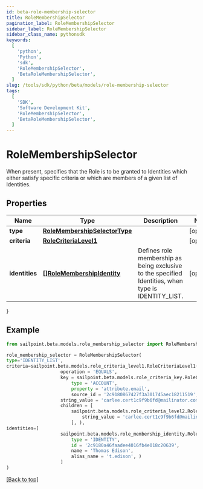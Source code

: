 ```yaml
---
id: beta-role-membership-selector
title: RoleMembershipSelector
pagination_label: RoleMembershipSelector
sidebar_label: RoleMembershipSelector
sidebar_class_name: pythonsdk
keywords:
  [
    'python',
    'Python',
    'sdk',
    'RoleMembershipSelector',
    'BetaRoleMembershipSelector',
  ]
slug: /tools/sdk/python/beta/models/role-membership-selector
tags:
  [
    'SDK',
    'Software Development Kit',
    'RoleMembershipSelector',
    'BetaRoleMembershipSelector',
  ]
---
```


# RoleMembershipSelector

When present, specifies that the Role is to be granted to Identities which either satisfy specific criteria or which are members of a given list of Identities.

## Properties

| Name | Type | Description | Notes |
| --- | --- | --- | --- |
| **type** | [**RoleMembershipSelectorType**](role-membership-selector-type) |  | [optional] |
| **criteria** | [**RoleCriteriaLevel1**](role-criteria-level1) |  | [optional] |
| **identities** | [**[]RoleMembershipIdentity**](role-membership-identity) | Defines role membership as being exclusive to the specified Identities, when type is IDENTITY_LIST. | [optional] |

}

## Example

```python
from sailpoint.beta.models.role_membership_selector import RoleMembershipSelector

role_membership_selector = RoleMembershipSelector(
type='IDENTITY_LIST',
criteria=sailpoint.beta.models.role_criteria_level1.RoleCriteriaLevel1(
                    operation = 'EQUALS',
                    key = sailpoint.beta.models.role_criteria_key.RoleCriteriaKey(
                        type = 'ACCOUNT',
                        property = 'attribute.email',
                        source_id = '2c9180867427f3a301745aec18211519', ),
                    string_value = 'carlee.cert1c9f9b6fd@mailinator.com',
                    children = [
                        sailpoint.beta.models.role_criteria_level2.RoleCriteriaLevel2(
                            string_value = 'carlee.cert1c9f9b6fd@mailinator.com', )
                        ], ),
identities=[
                    sailpoint.beta.models.role_membership_identity.RoleMembershipIdentity(
                        type = 'IDENTITY',
                        id = '2c9180a46faadee4016fb4e018c20639',
                        name = 'Thomas Edison',
                        alias_name = 't.edison', )
                    ]
)

```

[[Back to top]](#)
